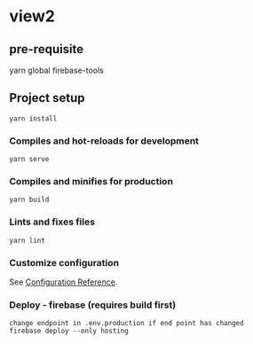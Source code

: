 # view2

## pre-requisite

yarn global firebase-tools

## Project setup

```
yarn install
```

### Compiles and hot-reloads for development

```
yarn serve
```

### Compiles and minifies for production

```
yarn build
```

### Lints and fixes files

```
yarn lint
```

### Customize configuration

See [Configuration Reference](https://cli.vuejs.org/config/).

### Deploy - firebase (requires build first)

```
change endpoint in .env.production if end point has changed
firebase deploy --only hosting
```
